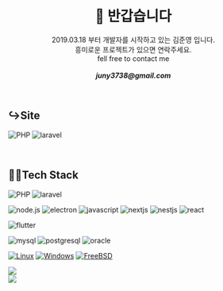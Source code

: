 <h1 align="center"> 👋 반갑습니다 </h1>
<p align="center">
    2019.03.18 부터 개발자를 시작하고 있는 김준영 입니다.
    <br />
    흥미로운 프로젝트가 있으면 연락주세요.
    <br />
    fell free to contact me 
    <br />
    <br />
    <strong><em>juny3738@gmail.com</em></strong>
</p>
<br />
<strong><h2>↪Site</h2></strong>

![PHP](https://img.shields.io/badge/blog-8ed11a?style=for-the-badge&logo=php) ![laravel](https://img.shields.io/badge/laravel-8ed95a?style=for-the-badge&logo=blogger)

<br />

<strong><h2>👨‍💻Tech Stack</h2></strong>

![PHP](https://img.shields.io/badge/php-8ed95a?style=for-the-badge&logo=php) ![laravel](https://img.shields.io/badge/laravel-8ed95a?style=for-the-badge&logo=laravel)

![node.js](https://img.shields.io/badge/node.js-b9f0e9?style=for-the-badge&logo=node.js) ![electron](https://img.shields.io/badge/electron-b9f0e9?style=for-the-badge&logo=electron) ![javascript](https://img.shields.io/badge/javascript-b9f0e9?style=for-the-badge&logo=javascript) ![nextjs](https://img.shields.io/badge/next.js-b9f0e9?style=for-the-badge&logo=next.js) ![nestjs](https://img.shields.io/badge/nestjs-b9f0e9?style=for-the-badge&logo=nestjs) ![react](https://img.shields.io/badge/react-b9f0e9?style=for-the-badge&logo=react)

![flutter](https://img.shields.io/badge/flutter-faadf2?style=for-the-badge&logo=flutter)

![mysql](https://img.shields.io/badge/mysql-faf260?style=for-the-badge&logo=mysql) ![postgresql](https://img.shields.io/badge/postgresql-faf260?style=for-the-badge&logo=postgresql) ![oracle](https://img.shields.io/badge/oracle-faf260?style=for-the-badge&logo=oracle)

[![Linux](https://img.shields.io/badge/linux-black?style=for-the-badge&logo=Linux)](https://github.com/wervlad)
[![Windows](https://img.shields.io/badge/Windows-black?style=for-the-badge&logo=Windows)](https://github.com/wervlad)
[![FreeBSD](https://img.shields.io/badge/FreeBSD-black?style=for-the-badge&logo=FreeBSD)](https://github.com/wervlad)
<div align="center">
    <div align="left">
        <img src="https://github-readme-stats.vercel.app/api?username=jun-young1993&show_icons=true&theme=radical" />        
    </div>
    <div align="left">
        <img src="https://github-readme-stats.vercel.app/api/top-langs/?username=jun-young1993&layout=donut-vertical" />
    </div>    
    
</div>
<!-- <p align="center">
    <img src="https://github-readme-stats.vercel.app/api/top-langs/?username=jun-young1993&layout=compact" />
<img src="https://github-readme-stats.vercel.app/api/top-langs/?username=jun-young1993&layout=donut-vertical" />
<img src="https://github-readme-stats.vercel.app/api?username=jun-young1993&show_icons=true&theme=radical" />
</p> -->
